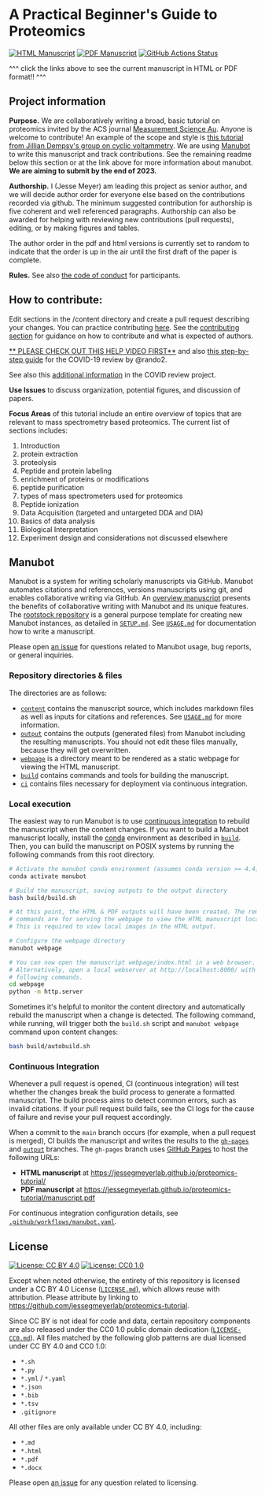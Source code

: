 # A Practical Beginner's Guide to Proteomics

<!-- usage note: edit the H1 title above to personalize the manuscript -->

[![HTML Manuscript](https://img.shields.io/badge/manuscript-HTML-blue.svg)](https://jessegmeyerlab.github.io/proteomics-tutorial/)
[![PDF Manuscript](https://img.shields.io/badge/manuscript-PDF-blue.svg)](https://jessegmeyerlab.github.io/proteomics-tutorial/manuscript.pdf)
[![GitHub Actions Status](https://github.com/jessegmeyerlab/proteomics-tutorial/workflows/Manubot/badge.svg)](https://github.com/jessegmeyerlab/proteomics-tutorial/actions)

^^^ click the links above to see the current manuscript in HTML or PDF format!! ^^^

## Project information

**Purpose.** We are collaboratively writing a broad, basic tutorial on proteomics invited by the ACS journal [Measurement Science Au](https://pubs.acs.org/journal/amachv). Anyone is welcome to contribute! An example of the scope and style is [this tutorial from Jillian Dempsy's group on cyclic voltammetry](https://pubs.acs.org/doi/full/10.1021/acs.jchemed.7b00361). We are using [Manubot](https://github.com/manubot/manubot) to write this manuscript and track contributions. See the remaining readme below this section or at the link above for more information about manubot. **We are aiming to submit by the end of 2023.**

**Authorship.** I (Jesse Meyer) am leading this project as senior author, and we will decide author order for everyone else based on the contributions recorded via github. The minimum suggested contribution for authorship is five coherent and well referenced paragraphs. Authorship can also be awarded for helping with reviewing new contributions (pull requests), editing, or by making figures and tables. 

The author order in the pdf and html versions is currently set to random to indicate that the order is up in the air until the first draft of the paper is complete.

**Rules.** 
See also [the code of conduct](https://github.com/jessegmeyerlab/proteomics-tutorial/blob/main/CODE_OF_CONDUCT.md) for participants. 

## **How to contribute:**
Edit sections in the /content directory and create a pull request describing your changes. You can practice contributing [here](https://github.com/manubot/try-manubot). 
See the [contributing section](https://github.com/jessegmeyerlab/proteomics-tutorial/blob/main/contributing.md) for guidance on how to contribute and what is expected of authors. 

[** PLEASE CHECK OUT THIS HELP VIDEO FIRST**](https://manubot.org/docs/getting-started.html) and also [this step-by-step guide](https://github.com/greenelab/covid19-review/blob/master/CONTRIBUTING.md) for the COVID-19 review by @rando2.

See also this [additional information](https://github.com/greenelab/covid19-review/blob/master/INSTRUCTIONS.md) in the COVID review project.

**Use Issues** to discuss organization, potential figures, and discussion of papers.

**Focus Areas** of this tutorial include an entire overview of topics that are relevant to mass spectrometry based proteomics. The current list of sections includes:

1. Introduction
2. protein extraction
3. proteolysis
4. Peptide and protein labeling
5. enrichment of proteins or modifications 
6. peptide purification
7. types of mass spectrometers used for proteomics
8. Peptide ionization
9. Data Acquisition (targeted and untargeted DDA and DIA)
10. Basics of data analysis
11. Biological Interpretation
12. Experiment design and considerations not discussed elsewhere


## Manubot

<!-- usage note: do not edit this section -->

Manubot is a system for writing scholarly manuscripts via GitHub.
Manubot automates citations and references, versions manuscripts using git, and enables collaborative writing via GitHub.
An [overview manuscript](https://greenelab.github.io/meta-review/ "Open collaborative writing with Manubot") presents the benefits of collaborative writing with Manubot and its unique features.
The [rootstock repository](https://git.io/fhQH1) is a general purpose template for creating new Manubot instances, as detailed in [`SETUP.md`](SETUP.md).
See [`USAGE.md`](USAGE.md) for documentation how to write a manuscript.

Please open [an issue](https://git.io/fhQHM) for questions related to Manubot usage, bug reports, or general inquiries.

### Repository directories & files

The directories are as follows:

+ [`content`](content) contains the manuscript source, which includes markdown files as well as inputs for citations and references.
  See [`USAGE.md`](USAGE.md) for more information.
+ [`output`](output) contains the outputs (generated files) from Manubot including the resulting manuscripts.
  You should not edit these files manually, because they will get overwritten.
+ [`webpage`](webpage) is a directory meant to be rendered as a static webpage for viewing the HTML manuscript.
+ [`build`](build) contains commands and tools for building the manuscript.
+ [`ci`](ci) contains files necessary for deployment via continuous integration.

### Local execution

The easiest way to run Manubot is to use [continuous integration](#continuous-integration) to rebuild the manuscript when the content changes.
If you want to build a Manubot manuscript locally, install the [conda](https://conda.io) environment as described in [`build`](build).
Then, you can build the manuscript on POSIX systems by running the following commands from this root directory.

```sh
# Activate the manubot conda environment (assumes conda version >= 4.4)
conda activate manubot

# Build the manuscript, saving outputs to the output directory
bash build/build.sh

# At this point, the HTML & PDF outputs will have been created. The remaining
# commands are for serving the webpage to view the HTML manuscript locally.
# This is required to view local images in the HTML output.

# Configure the webpage directory
manubot webpage

# You can now open the manuscript webpage/index.html in a web browser.
# Alternatively, open a local webserver at http://localhost:8000/ with the
# following commands.
cd webpage
python -m http.server
```

Sometimes it's helpful to monitor the content directory and automatically rebuild the manuscript when a change is detected.
The following command, while running, will trigger both the `build.sh` script and `manubot webpage` command upon content changes:

```sh
bash build/autobuild.sh
```

### Continuous Integration

Whenever a pull request is opened, CI (continuous integration) will test whether the changes break the build process to generate a formatted manuscript.
The build process aims to detect common errors, such as invalid citations.
If your pull request build fails, see the CI logs for the cause of failure and revise your pull request accordingly.

When a commit to the `main` branch occurs (for example, when a pull request is merged), CI builds the manuscript and writes the results to the [`gh-pages`](https://github.com/jessegmeyerlab/proteomics-tutorial/tree/gh-pages) and [`output`](https://github.com/jessegmeyerlab/proteomics-tutorial/tree/output) branches.
The `gh-pages` branch uses [GitHub Pages](https://pages.github.com/) to host the following URLs:

+ **HTML manuscript** at https://jessegmeyerlab.github.io/proteomics-tutorial/
+ **PDF manuscript** at https://jessegmeyerlab.github.io/proteomics-tutorial/manuscript.pdf

For continuous integration configuration details, see [`.github/workflows/manubot.yaml`](.github/workflows/manubot.yaml).

## License

<!--
usage note: edit this section to change the license of your manuscript or source code changes to this repository.
We encourage users to openly license their manuscripts, which is the default as specified below.
-->

[![License: CC BY 4.0](https://img.shields.io/badge/License%20All-CC%20BY%204.0-lightgrey.svg)](http://creativecommons.org/licenses/by/4.0/)
[![License: CC0 1.0](https://img.shields.io/badge/License%20Parts-CC0%201.0-lightgrey.svg)](https://creativecommons.org/publicdomain/zero/1.0/)

Except when noted otherwise, the entirety of this repository is licensed under a CC BY 4.0 License ([`LICENSE.md`](LICENSE.md)), which allows reuse with attribution.
Please attribute by linking to https://github.com/jessegmeyerlab/proteomics-tutorial.

Since CC BY is not ideal for code and data, certain repository components are also released under the CC0 1.0 public domain dedication ([`LICENSE-CC0.md`](LICENSE-CC0.md)).
All files matched by the following glob patterns are dual licensed under CC BY 4.0 and CC0 1.0:

+ `*.sh`
+ `*.py`
+ `*.yml` / `*.yaml`
+ `*.json`
+ `*.bib`
+ `*.tsv`
+ `.gitignore`

All other files are only available under CC BY 4.0, including:

+ `*.md`
+ `*.html`
+ `*.pdf`
+ `*.docx`

Please open [an issue](https://github.com/jessegmeyerlab/proteomics-tutorial/issues) for any question related to licensing.
